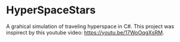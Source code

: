 # HyperSpaceStars
A grahical simulation of traveling hyperspace in C#. This project was inspirect by this youtube video: https://youtu.be/17WoOqgXsRM.
